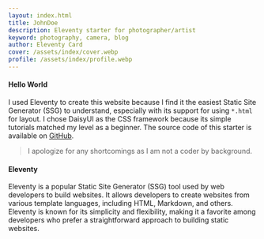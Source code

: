 ```yaml
---
layout: index.html
title: JohnDoe
description: Eleventy starter for photographer/artist
keyword: photography, camera, blog
author: Eleventy Card
cover: /assets/index/cover.webp
profile: /assets/index/profile.webp
---
```


#### Hello World
I used Eleventy to create this website because I find it the easiest Static Site Generator (SSG) to understand, especially with its support for using `*.html` for layout. I chose DaisyUI as the CSS framework because its simple tutorials matched my level as a beginner. 
The source code of this starter is available on [GitHub](https://github.com/sira313/twcarty).
>I apologize for any shortcomings as I am not a coder by background.
#### Eleventy
Eleventy is a popular Static Site Generator (SSG) tool used by web developers to build websites. It allows developers to create websites from various template languages, including HTML, Markdown, and others. Eleventy is known for its simplicity and flexibility, making it a favorite among developers who prefer a straightforward approach to building static websites.